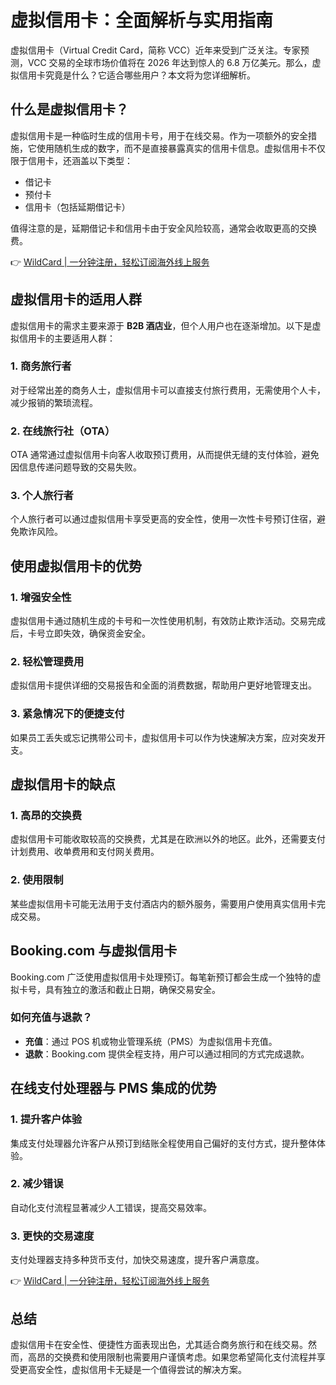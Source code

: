 # 虚拟信用卡：全面解析与实用指南

虚拟信用卡（Virtual Credit Card，简称 VCC）近年来受到广泛关注。专家预测，VCC 交易的全球市场价值将在 2026 年达到惊人的 6.8 万亿美元。那么，虚拟信用卡究竟是什么？它适合哪些用户？本文将为您详细解析。

## 什么是虚拟信用卡？

虚拟信用卡是一种临时生成的信用卡号，用于在线交易。作为一项额外的安全措施，它使用随机生成的数字，而不是直接暴露真实的信用卡信息。虚拟信用卡不仅限于信用卡，还涵盖以下类型：

- 借记卡
- 预付卡
- 信用卡（包括延期借记卡）

值得注意的是，延期借记卡和信用卡由于安全风险较高，通常会收取更高的交换费。

👉 [WildCard | 一分钟注册，轻松订阅海外线上服务](https://bbtdd.com/WildCard)

## 虚拟信用卡的适用人群

虚拟信用卡的需求主要来源于 **B2B 酒店业**，但个人用户也在逐渐增加。以下是虚拟信用卡的主要适用人群：

### 1. 商务旅行者

对于经常出差的商务人士，虚拟信用卡可以直接支付旅行费用，无需使用个人卡，减少报销的繁琐流程。

### 2. 在线旅行社（OTA）

OTA 通常通过虚拟信用卡向客人收取预订费用，从而提供无缝的支付体验，避免因信息传递问题导致的交易失败。

### 3. 个人旅行者

个人旅行者可以通过虚拟信用卡享受更高的安全性，使用一次性卡号预订住宿，避免欺诈风险。

## 使用虚拟信用卡的优势

### 1. 增强安全性

虚拟信用卡通过随机生成的卡号和一次性使用机制，有效防止欺诈活动。交易完成后，卡号立即失效，确保资金安全。

### 2. 轻松管理费用

虚拟信用卡提供详细的交易报告和全面的消费数据，帮助用户更好地管理支出。

### 3. 紧急情况下的便捷支付

如果员工丢失或忘记携带公司卡，虚拟信用卡可以作为快速解决方案，应对突发开支。

## 虚拟信用卡的缺点

### 1. 高昂的交换费

虚拟信用卡可能收取较高的交换费，尤其是在欧洲以外的地区。此外，还需要支付计划费用、收单费用和支付网关费用。

### 2. 使用限制

某些虚拟信用卡可能无法用于支付酒店内的额外服务，需要用户使用真实信用卡完成交易。

## Booking.com 与虚拟信用卡

Booking.com 广泛使用虚拟信用卡处理预订。每笔新预订都会生成一个独特的虚拟卡号，具有独立的激活和截止日期，确保交易安全。

### 如何充值与退款？

- **充值**：通过 POS 机或物业管理系统（PMS）为虚拟信用卡充值。
- **退款**：Booking.com 提供全程支持，用户可以通过相同的方式完成退款。

## 在线支付处理器与 PMS 集成的优势

### 1. 提升客户体验

集成支付处理器允许客户从预订到结账全程使用自己偏好的支付方式，提升整体体验。

### 2. 减少错误

自动化支付流程显著减少人工错误，提高交易效率。

### 3. 更快的交易速度

支付处理器支持多种货币支付，加快交易速度，提升客户满意度。

👉 [WildCard | 一分钟注册，轻松订阅海外线上服务](https://bbtdd.com/WildCard)

## 总结

虚拟信用卡在安全性、便捷性方面表现出色，尤其适合商务旅行和在线交易。然而，高昂的交换费和使用限制也需要用户谨慎考虑。如果您希望简化支付流程并享受更高安全性，虚拟信用卡无疑是一个值得尝试的解决方案。